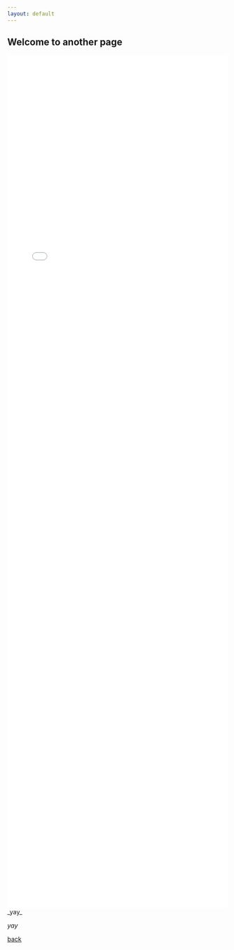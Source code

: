 ```yaml
---
layout: default
---
```


## Welcome to another page

<iframe src="/html/PKW_Neuzulassungen.html" height="50%" width="100%" style="border:none;"> </iframe> _yay_ 

_yay_

[back](./)

